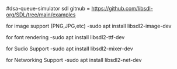 #dsa-queue-simulator
sdl gitnub = https://github.com/libsdl-org/SDL/tree/main/examples

for image support (PNG,JPG,etc)
-sudo apt install libsdl2-image-dev

for font rendering
-sudo apt install libsdl2-ttf-dev

for Sudio Support
-sudo apt install libsdl2-mixer-dev

for Networking Support
-sudo apt install libsdl2-net-dev
